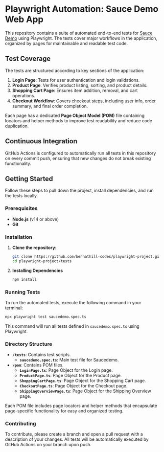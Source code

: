 # Playwright Automation: Sauce Demo Web App

This repository contains a suite of automated end-to-end tests for [Sauce Demo](https://www.saucedemo.com/) using Playwright. The tests cover major workflows in the application, organized by pages for maintainable and readable test code.

## Test Coverage

The tests are structured according to key sections of the application:

1. **Login Page**: Tests for user authentication and login validations.
2. **Product Page**: Verifies product listing, sorting, and product details.
3. **Shopping Cart Page**: Ensures item addition, removal, and cart operations.
4. **Checkout Workflow**: Covers checkout steps, including user info, order summary, and final order completion.

Each page has a dedicated **Page Object Model (POM)** file containing locators and helper methods to improve test readability and reduce code duplication.

## Continuous Integration

GitHub Actions is configured to automatically run all tests in this repository on every commit push, ensuring that new changes do not break existing functionality.

## Getting Started

Follow these steps to pull down the project, install dependencies, and run the tests locally.

### Prerequisites

- **Node.js** (v14 or above)
- **Git**

### Installation

1. **Clone the repository**:

   ```bash
   git clone https://github.com/bennathill-codes/playwright-project.git
   cd playwright-project/tests
   ```

2. **Installing Dependencies**
   ```bash
   npm install
   ```

### Running Tests

To run the automated tests, execute the following command in your terminal:

```bash
npx playwright test saucedemo.spec.ts
```

This command will run all tests defined in `saucedemo.spec.ts` using Playwright.

### Directory Structure

- **`/tests`**: Contains test scripts.
  - **`saucedemo.spec.ts`**: Main test file for Saucedemo.
- **`/pom`**: Contains POM files.
  - **`LoginPage.ts`**: Page Object for the Login page.
  - **`ProductPage.ts`**: Page Object for the Product page.
  - **`ShoppingCartPage.ts`**: Page Object for the Shopping Cart page.
  - **`CheckoutPage.ts`**: Page Object for the Checkout page.
  - **`ShippingOverviewPage.ts`**: Page Object for the Shipping Overview page.

Each POM file includes page locators and helper methods that encapsulate page-specific functionality for easy and organized testing.

### Contributing

To contribute, please create a branch and open a pull request with a description of your changes. All tests will be automatically executed by GitHub Actions on your branch upon push.
